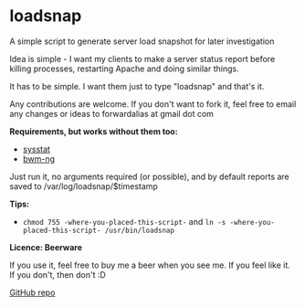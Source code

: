 loadsnap
========
A simple script to generate server load snapshot for later investigation


Idea is simple - I want my clients to make a server status report before killing processes, restarting Apache and doing similar things.

It has to be simple. I want them just to type "loadsnap" and that's it.

Any contributions are welcome. If you don't want to fork it, feel free to email any changes or ideas to forwardalias at gmail dot com

**Requirements, but works without them too:**
-  [sysstat](http://sebastien.godard.pagesperso-orange.fr/)
-  [bwm-ng](http://www.gropp.org/?id=projects&sub=bwm-ng)

Just run it, no arguments required (or possible), and by default reports are saved to
/var/log/loadsnap/$timestamp

**Tips:**

- `chmod 755 -where-you-placed-this-script-` and `ln -s -where-you-placed-this-script- /usr/bin/loadsnap`


**Licence: Beerware**

If you use it, feel free to buy me a beer when you see me. If you feel like it. If you don't, then don't :D


[GitHub repo](https://github.com/horzadome/loadsnap/)